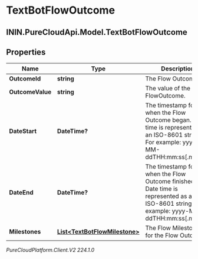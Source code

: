# TextBotFlowOutcome

## ININ.PureCloudApi.Model.TextBotFlowOutcome

## Properties

|Name | Type | Description | Notes|
|------------ | ------------- | ------------- | -------------|
| **OutcomeId** | **string** | The Flow Outcome ID. | [optional] |
| **OutcomeValue** | **string** | The value of the FlowOutcome. | [optional] |
| **DateStart** | **DateTime?** | The timestamp for when the Flow Outcome began. Date time is represented as an ISO-8601 string. For example: yyyy-MM-ddTHH:mm:ss[.mmm]Z | [optional] |
| **DateEnd** | **DateTime?** | The timestamp for when the Flow Outcome finished. Date time is represented as an ISO-8601 string. For example: yyyy-MM-ddTHH:mm:ss[.mmm]Z | [optional] |
| **Milestones** | [**List&lt;TextBotFlowMilestone&gt;**](TextBotFlowMilestone) | The Flow Milestones for the Flow Outcome. | [optional] |



_PureCloudPlatform.Client.V2 224.1.0_
